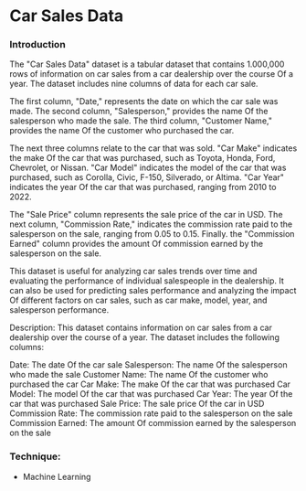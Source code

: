 # Car Sales Data

### Introduction
The "Car Sales Data" dataset is a tabular dataset that contains 1.000,000 rows of information on car sales from a car dealership over the course Of a year. The dataset includes nine columns of data for each car sale.

The first column, "Date," represents the date on which the car sale was made. The second column, "Salesperson," provides the name Of the salesperson who made the sale. The third column, "Customer Name," provides the name Of the customer who purchased the car.

The next three columns relate to the car that was sold. "Car Make" indicates the make Of the car that was purchased, such as Toyota, Honda, Ford, Chevrolet, or Nissan. "Car Model" indicates the model of the car that was purchased, such as Corolla, Civic, F-150, Silverado, or Altima. "Car Year" indicates the year Of the car that was purchased, ranging from 2010 to 2022.

The "Sale Price" column represents the sale price of the car in USD. The next column, "Commission Rate," indicates the commission rate paid to the salesperson on the sale, ranging from 0.05 to 0.15. Finally. the "Commission Earned" column provides the amount Of commission earned by the salesperson on the sale.

This dataset is useful for analyzing car sales trends over time and evaluating the performance of individual salespeople in the dealership. It can also be used for predicting sales performance and analyzing the impact Of different factors on car sales, such as car make, model, year, and salesperson performance.

Description: This dataset contains information on car sales from a car dealership over the course of a year. The dataset includes the following columns:

Date: The date Of the car sale
Salesperson: The name Of the salesperson who made the sale
Customer Name: The name Of the customer who purchased the car
Car Make: The make Of the car that was purchased
Car Model: The model Of the car that was purchased
Car Year: The year Of the car that was purchased
Sale Price: The sale price Of the car in USD
Commission Rate: The commission rate paid to the salesperson on the sale
Commission Earned: The amount Of commission earned by the salesperson on the sale

### Technique:
- Machine Learning 
